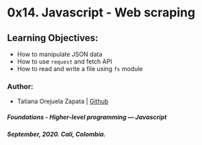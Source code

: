 # 0x14. Javascript - Web scraping

## Learning Objectives:
* How to manipulate JSON data
* How to use `request` and fetch API
* How to read and write a file using `fs` module

### Author:
* Tatiana Orejuela Zapata | [Github](https://github.com/tatsOre)

##### Foundations - Higher-level programming ― Javascript
##### September, 2020. Cali, Colombia.
